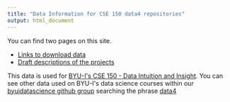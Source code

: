 ```yaml
---
title: "Data Information for CSE 150 data4 repositories"
output: html_document
---
```




You can find two pages on this site.

- [Links to download data](data.html)
- [Draft descriptions of the projects](projet.html)

This data is used for [BYU-I's CSE 150 - Data Intuition and Insight](https://byuistats.github.io/CSE150/). You can see other data used on BYU-I's data science courses within our [byuidatascience github group](https://github.com/byuidatascience) searching the phrase [data4](https://github.com/byuidatascience?q=data4&type=&language=)
